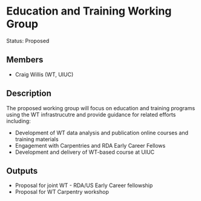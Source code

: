 # Education and Training Working Group
Status: Proposed

## Members
* Craig Willis (WT, UIUC)

## Description 
The proposed working group will focus on education and training programs using the WT infrastrucutre and provide guidance for related efforts including:

* Development of WT data analysis and publication online courses and training materials
* Engagement with Carpentries and RDA Early Career Fellows
* Development and delivery of WT-based course at UIUC


## Outputs
* Proposal for joint WT - RDA/US Early Career fellowship
* Proposal for WT Carpentry workshop



